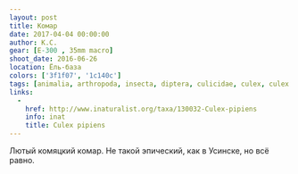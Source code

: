 ```yaml
---
layout: post
title: Комар
date: 2017-04-04 00:00:00
author: К.С.
gear: [E-300 , 35mm macro]
shoot_date: 2016-06-26
location: Ёль-база
colors: ['3f1f07', '1c140c']
tags: [animalia, arthropoda, insecta, diptera, culicidae, culex, culex pipiens]
links:
  -
    href: http://www.inaturalist.org/taxa/130032-Culex-pipiens
    info: inat
    title: Culex pipiens
---
```


Лютый комяцкий комар. Не такой эпический, как в Усинске, но всё равно.
